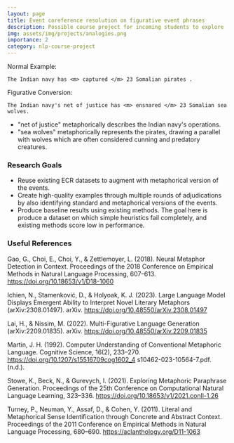 ```yaml
---
layout: page
title: Event coreference resolution on figurative event phrases
description: Possible course project for incoming students to explore
img: assets/img/projects/analogies.png
importance: 2
category: nlp-course-project
---
```


Normal Example:
```
The Indian navy has <m> captured </m> 23 Somalian pirates .
```

Figurative Conversion:
```
The Indian navy's net of justice has <m> ensnared </m> 23 Somalian sea wolves.
```
- "net of justice" metaphorically describes the Indian navy's operations.
- "sea wolves" metaphorically represents the pirates, drawing a parallel with wolves which are often considered cunning and predatory creatures.

### Research Goals
- Reuse existing ECR datasets to augment with metaphorical version of the events.
- Create high-quality examples through multiple rounds of adjudications by also
  identifying standard and metaphorical versions of the events.
- Produce baseline results using existing methods. The goal here is produce
  a dataset on which simple heuristics fail completely, and existing methods
  score low in performance.

### Useful References


  Gao, G., Choi, E., Choi, Y., & Zettlemoyer, L. (2018). Neural Metaphor Detection in Context. Proceedings of the 2018 Conference on Empirical Methods in Natural Language Processing, 607–613. https://doi.org/10.18653/v1/D18-1060

  Ichien, N., Stamenković, D., & Holyoak, K. J. (2023). Large Language Model Displays Emergent Ability to Interpret Novel Literary Metaphors (arXiv:2308.01497). arXiv. https://doi.org/10.48550/arXiv.2308.01497

  Lai, H., & Nissim, M. (2022). Multi-Figurative Language Generation (arXiv:2209.01835). arXiv. https://doi.org/10.48550/arXiv.2209.01835

  Martin, J. H. (1992). Computer Understanding of Conventional Metaphoric Language. Cognitive Science, 16(2), 233–270. https://doi.org/10.1207/s15516709cog1602_4
  s10462-023-10564-7.pdf. (n.d.).

  Stowe, K., Beck, N., & Gurevych, I. (2021). Exploring Metaphoric Paraphrase Generation. Proceedings of the 25th Conference on Computational Natural Language Learning, 323–336. https://doi.org/10.18653/v1/2021.conll-1.26

  Turney, P., Neuman, Y., Assaf, D., & Cohen, Y. (2011). Literal and Metaphorical Sense Identification through Concrete and Abstract Context. Proceedings of the 2011 Conference on Empirical Methods in Natural Language Processing, 680–690. https://aclanthology.org/D11-1063
